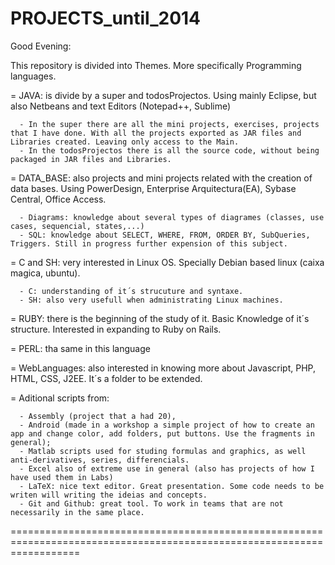 PROJECTS_until_2014
========================================================================================================================
Good Evening:

This repository is divided into Themes. More specifically Programming languages.

  = JAVA: is divide by a super and todosProjectos. Using mainly Eclipse, but also Netbeans and text Editors (Notepad++, Sublime)     
      
      - In the super there are all the mini projects, exercises, projects that I have done. With all the projects exported as JAR files and Libraries created. Leaving only access to the Main. 
      - In the todosProjectos there is all the source code, without being packaged in JAR files and Libraries.
  
  = DATA_BASE: also projects and mini projects related with the creation of data bases. Using PowerDesign, Enterprise Arquitectura(EA), Sybase Central, Office Access. 
  
      - Diagrams: knowledge about several types of diagrames (classes, use cases, sequencial, states,...)
      - SQL: knowledge about SELECT, WHERE, FROM, ORDER BY, SubQueries, Triggers. Still in progress further expension of this subject.
      
  = C and SH: very interested in Linux OS. Specially Debian based linux (caixa magica, ubuntu).
  
      - C: understanding of it´s strucuture and syntaxe.
      - SH: also very usefull when administrating Linux machines. 
  
  = RUBY: there is the beginning of the study of it. Basic Knowledge of it´s structure. Interested in expanding to Ruby on Rails.
  
  = PERL: tha same in this language
  
  = WebLanguages: also interested in knowing more about Javascript, PHP, HTML, CSS, J2EE. It´s a folder to be extended.
  
  = Aditional scripts from: 
  
      - Assembly (project that a had 20), 
      - Android (made in a workshop a simple project of how to create an app and change color, add folders, put buttons. Use the fragments in general);
      - Matlab scripts used for studing formulas and graphics, as well anti-derivatives, series, differencials.
      - Excel also of extreme use in general (also has projects of how I have used them in Labs)
      - LaTeX: nice text editor. Great presentation. Some code needs to be writen will writing the ideias and concepts.
      - Git and Github: great tool. To work in teams that are not necessarily in the same place.
  
========================================================================================================================

